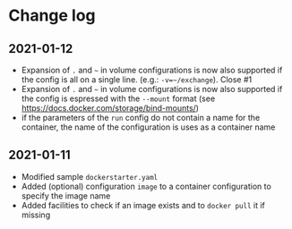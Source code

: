 # Change log

## 2021-01-12

- Expansion of `.` and `~` in volume configurations is now also supported if the config is all on a single line. (e.g.: `-v=~/exchange`). Close #1
- Expansion of `.` and `~` in volume configurations is now also supported if the config is espressed with the `--mount` format (see <https://docs.docker.com/storage/bind-mounts/>)
- if the parameters of the `run` config do not contain a name for the container, the name of the configuration is uses as a container name

## 2021-01-11 

- Modified sample `dockerstarter.yaml`
- Added (optional) configuration `image` to a container configuration to specify the image name
- Added facilities to check if an image exists and to `docker pull` it if missing
